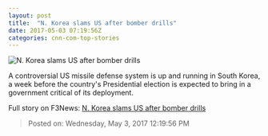 ```yaml
---
layout: post
title:  "N. Korea slams US after bomber drills"
date: 2017-05-03 07:19:56Z
categories: cnn-com-top-stories
---
```


![N. Korea slams US after bomber drills](http://i2.cdn.cnn.com/cnnnext/dam/assets/160219195609-b-1-bomber-ellsworth-afb-super-tease.jpg)

A controversial US missile defense system is up and running in South Korea, a week before the country's Presidential election is expected to bring in a government critical of its deployment.


Full story on F3News: [N. Korea slams US after bomber drills](http://www.f3nws.com/n/43QZHH)

> Posted on: Wednesday, May 3, 2017 12:19:56 PM
